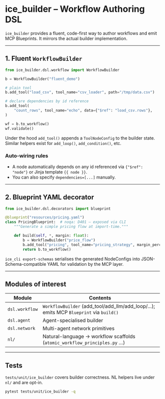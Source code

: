 # ice_builder – Workflow Authoring DSL

`ice_builder` provides a fluent, code-first way to author workflows and emit MCP Blueprints. It mirrors the actual builder implementation.

---

## 1. Fluent `WorkflowBuilder`

```python
from ice_builder.dsl.workflow import WorkflowBuilder

b = WorkflowBuilder("fluent_demo")

# plain tool
b.add_tool("load_csv", tool_name="csv_loader", path="/tmp/data.csv")

# declare dependencies by id reference
b.add_tool(
    "count_rows", tool_name="echo", data={"$ref": "load_csv.rows"},
)

wf = b.to_workflow()
wf.validate()
```

Under the hood `add_tool()` appends a `ToolNodeConfig` to the builder state. Similar helpers exist for `add_loop()`, `add_condition()`, etc.

### Auto-wiring rules
* A node automatically depends on any id referenced via `{"$ref": "node"}`
  or Jinja template `{{ node }}`.
* You can also specify `dependencies=[...]` manually.

---

## 2. Blueprint YAML decorator

```python
from ice_builder.dsl.decorators import blueprint

@blueprint("resources/pricing.yaml")
class PricingBlueprint:  # noqa: D401 – exposed via CLI
    """Generate a simple pricing flow at import-time."""

    def build(self, *, margin: float):
        b = WorkflowBuilder("price_flow")
        b.add_tool("pricing", tool_name="pricing_strategy", margin_percent=margin)
        return b.to_workflow()
```

`ice_cli export-schemas` serialises the generated NodeConfigs into
JSON-Schema-compatible YAML for validation by the MCP layer.

---

## Modules of interest

| Module | Contents |
|--------|----------|
| `dsl.workflow` | `WorkflowBuilder` (add_tool/add_llm/add_loop/…); emits MCP `Blueprint` via `build()` |
| `dsl.agent` | Agent-specialised builder |
| `dsl.network` | Multi-agent network primitives |
| `nl/` | Natural-language → workflow scaffolds (`atomic_workflow_principles.py` …) |

---

## Tests

`tests/unit/ice_builder` covers builder correctness. NL helpers live under `nl/` and are opt-in.

```bash
pytest tests/unit/ice_builder -q
```
